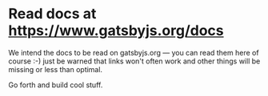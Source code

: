 # Read docs at https://www.gatsbyjs.org/docs

We intend the docs to be read on gatsbyjs.org — you can read them here of course :-) just be warned that links won't often work and other things will be missing or less than optimal.

Go forth and build cool stuff.
